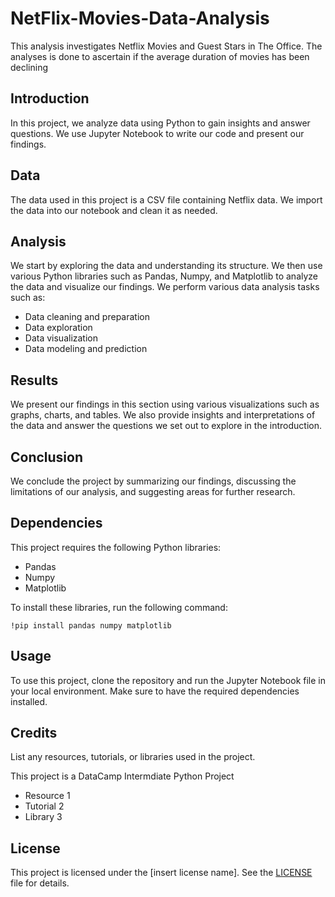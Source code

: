 # NetFlix-Movies-Data-Analysis

This analysis investigates Netflix Movies and Guest Stars in The Office. The analyses is done to ascertain if the average duration of movies has been declining

## Introduction

In this project, we analyze data using Python to gain insights and answer questions. We use Jupyter Notebook to write our code and present our findings.

## Data

The data used in this project is a CSV file containing Netflix data. We import the data into our notebook and clean it as needed.

## Analysis

We start by exploring the data and understanding its structure. We then use various Python libraries such as Pandas, Numpy, and Matplotlib to analyze the data and visualize our findings. We perform various data analysis tasks such as:

- Data cleaning and preparation
- Data exploration
- Data visualization
- Data modeling and prediction

## Results

We present our findings in this section using various visualizations such as graphs, charts, and tables. We also provide insights and interpretations of the data and answer the questions we set out to explore in the introduction.

## Conclusion

We conclude the project by summarizing our findings, discussing the limitations of our analysis, and suggesting areas for further research.

## Dependencies

This project requires the following Python libraries:

- Pandas
- Numpy
- Matplotlib

To install these libraries, run the following command:

```
!pip install pandas numpy matplotlib
```

## Usage

To use this project, clone the repository and run the Jupyter Notebook file in your local environment. Make sure to have the required dependencies installed.

## Credits

List any resources, tutorials, or libraries used in the project.

This project is a DataCamp Intermdiate Python Project

- Resource 1
- Tutorial 2
- Library 3

## License

This project is licensed under the [insert license name]. See the [LICENSE](LICENSE) file for details.
